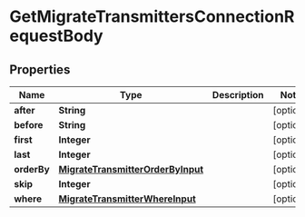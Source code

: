 

# GetMigrateTransmittersConnectionRequestBody


## Properties

Name | Type | Description | Notes
------------ | ------------- | ------------- | -------------
**after** | **String** |  |  [optional]
**before** | **String** |  |  [optional]
**first** | **Integer** |  |  [optional]
**last** | **Integer** |  |  [optional]
**orderBy** | [**MigrateTransmitterOrderByInput**](MigrateTransmitterOrderByInput.md) |  |  [optional]
**skip** | **Integer** |  |  [optional]
**where** | [**MigrateTransmitterWhereInput**](MigrateTransmitterWhereInput.md) |  |  [optional]



